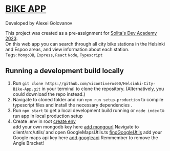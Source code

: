 # [BIKE APP](https://dev-academy-assignment.onrender.com/)

Developed by Alexei Golovanov

This project was created as a pre-assignment for [Solita's Dev Academy 2023](https://github.com/solita/dev-academy-2023-exercise).<br>
On this web app you can search through all city bike stations in the Helsinki and Espoo areas, and view information about each station.<br>
Tags: `MongoDB`, `Express`, `React` `Node`, `Typescript`

## Running a development build locally

1. Run `git clone https://github.com/vicontiveros00/Helsinki-City-Bike-App.git` in your terminal to clone the repository. (Alternatively, you could download the repo instead.)
2. Navigate to cloned folder and run `npm run setup-production` to compile typescript files and install the necessary dependencies .
3. Run `npm start` to get a local development build running or `node index` to run app in local production setup
4. Create .env in root [create env](media/env.png)<br>
add your own mongodb key here [add mongourl](media/mongoUrl.png)
Navigate to client/src/utils/ and open GoogleMapsUtils.ts [findGoogleUtils](media/pathToGoogle.png)
add your Google maps api key here [add googleapi](media/googleApiKey.png)
Remmember to remove the Angle Bracket!
